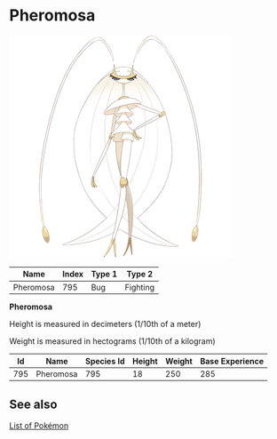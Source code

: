 # Pheromosa


![Pheromosa](images/795.png)

| **Name** | **Index** | **Type 1** | **Type 2** |
|----|----|----|----|
| Pheromosa | 795 | Bug | Fighting  |

**Pheromosa** 


Height is measured in decimeters (1/10th of a meter)

Weight is measured in hectograms (1/10th of a kilogram)

| **Id** | **Name** | **Species Id** | **Height** | **Weight** | **Base Experience** |
|--------|----------|----------------|------------|------------|---------------------|
| 795 | Pheromosa | 795 | 18 | 250 | 285 |


## See also

[List of Pokémon](../pokemon.md)
